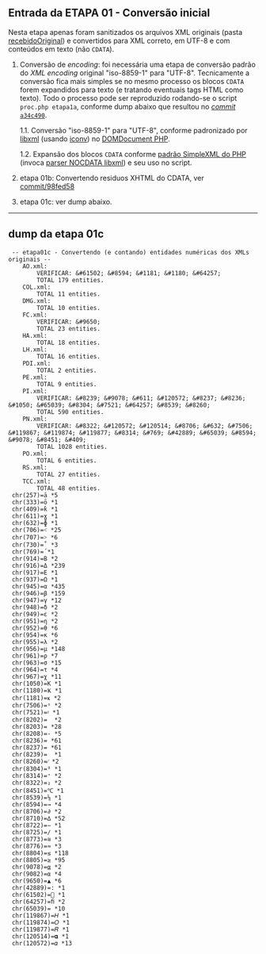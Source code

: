 ## Entrada da ETAPA 01 - Conversão inicial

Nesta etapa apenas foram sanitizados os arquivos XML originais (pasta [recebidoOriginal](../../recebidoOriginal)) e convertidos para XML correto, em UTF-8 e com conteúdos em texto (não `CDATA`).

1. Conversão de *encoding*: foi necessária uma etapa de conversão padrão do *XML encoding* original "iso-8859-1" para "UTF-8". Tecnicamente a conversão fica mais simples se no mesmo processo os blocos `CDATA` forem expandidos para texto (e tratando eventuais tags HTML como texto).  Todo o processo pode ser reproduzido rodando-se o script `proc.php etapa1a`, conforme dump abaixo  que resultou no  [*commit* `a34c490`](https://github.com/ppKrauss/SBPqO-2020/commit/a34c49006f6a71b5b1f8423a508115edd85dae92).

    1.1. Conversão "iso-8859-1" para "UTF-8", conforme padronizado por [libxml](http://www.xmlsoft.org/html/libxml-encoding.html) (usando [iconv](https://www.gnu.org/software/libiconv/)) no [DOMDocument PHP](https://www.php.net/manual/en/book.dom.php).

    1.2. Expansão dos blocos `CDATA` conforme [padrão SimpleXML do PHP](https://www.php.net/manual/en/book.simplexml.php) (invoca [parser NOCDATA libxml](http://www.xmlsoft.org/html/libxml-parser.html)) e seu uso no script.

2. etapa 01b: Convertendo residuos XHTML do CDATA, ver [commit/98fed58](https://github.com/ppKrauss/SBPqO-2020/commit/98fed587f63ea88f826eee9ce7c2f89a6c4afb93)

3. etapa 01c: ver dump abaixo.

-----

## dump da etapa 01c

```
 -- etapa01c - Convertendo (e contando) entidades numéricas dos XMLs originais --
	AO.xml:
		VERIFICAR: &#61502; &#8594; &#1181; &#1180; &#64257;
		TOTAL 179 entities.
	COL.xml:
		TOTAL 11 entities.
	DMG.xml:
		TOTAL 10 entities.
	FC.xml:
		VERIFICAR: &#9650;
		TOTAL 23 entities.
	HA.xml:
		TOTAL 18 entities.
	LH.xml:
		TOTAL 16 entities.
	PDI.xml:
		TOTAL 2 entities.
	PE.xml:
		TOTAL 9 entities.
	PI.xml:
		VERIFICAR: &#8239; &#9078; &#611; &#120572; &#8237; &#8236; &#1050; &#65039; &#8304; &#7521; &#64257; &#8539; &#8260;
		TOTAL 590 entities.
	PN.xml:
		VERIFICAR: &#8322; &#120572; &#120514; &#8706; &#632; &#7506; &#119867; &#119874; &#119877; &#8314; &#769; &#42889; &#65039; &#8594; &#9078; &#8451; &#409;
		TOTAL 1028 entities.
	PO.xml:
		TOTAL 6 entities.
	RS.xml:
		TOTAL 27 entities.
	TCC.xml:
		TOTAL 48 entities.
 chr(257)=ā *5
 chr(333)=ō *1
 chr(409)=ƙ *1
 chr(611)=ɣ *1
 chr(632)=ɸ *1
 chr(706)=˂ *25
 chr(707)=˃ *6
 chr(730)=˚ *3
 chr(769)=́ *1
 chr(914)=Β *2
 chr(916)=Δ *239
 chr(917)=Ε *1
 chr(937)=Ω *1
 chr(945)=α *435
 chr(946)=β *159
 chr(947)=γ *12
 chr(948)=δ *2
 chr(949)=ε *2
 chr(951)=η *2
 chr(952)=θ *6
 chr(954)=κ *6
 chr(955)=λ *2
 chr(956)=μ *148
 chr(961)=ρ *7
 chr(963)=σ *15
 chr(964)=τ *4
 chr(967)=χ *11
 chr(1050)=К *1
 chr(1180)=Ҝ *1
 chr(1181)=ҝ *2
 chr(7506)=ᵒ *2
 chr(7521)=ᵡ *1
 chr(8202)=  *2
 chr(8203)=​ *28
 chr(8208)=‐ *5
 chr(8236)=‬ *61
 chr(8237)=‭ *61
 chr(8239)=  *1
 chr(8260)=⁄ *2
 chr(8304)=⁰ *1
 chr(8314)=⁺ *2
 chr(8322)=₂ *2
 chr(8451)=℃ *1
 chr(8539)=⅛ *1
 chr(8594)=→ *4
 chr(8706)=∂ *2
 chr(8710)=∆ *52
 chr(8722)=− *1
 chr(8725)=∕ *1
 chr(8773)=≅ *3
 chr(8776)=≈ *3
 chr(8804)=≤ *118
 chr(8805)=≥ *95
 chr(9078)=⍶ *2
 chr(9082)=⍺ *4
 chr(9650)=▲ *6
 chr(42889)=꞉ *1
 chr(61502)= *1
 chr(64257)=ﬁ *2
 chr(65039)=️ *10
 chr(119867)=𝐻 *1
 chr(119874)=𝑂 *1
 chr(119877)=𝑅 *1
 chr(120514)=𝛂 *1
 chr(120572)=𝛼 *13
```

